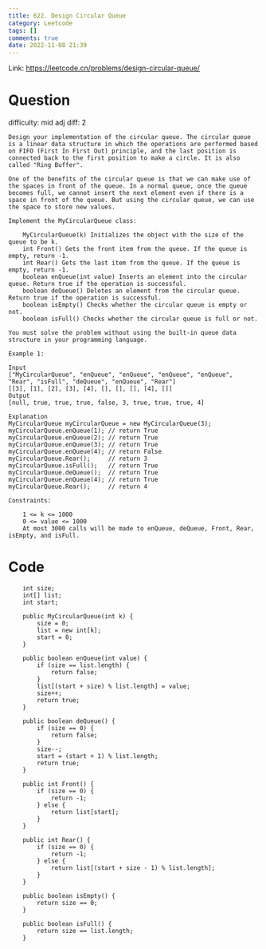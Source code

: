 ```yaml
---
title: 622. Design Circular Queue
category: Leetcode
tags: []
comments: true
date: 2022-11-08 21:39
---
```




Link: https://leetcode.cn/problems/design-circular-queue/

# Question

difficulty: mid
adj diff: 2

    Design your implementation of the circular queue. The circular queue is a linear data structure in which the operations are performed based on FIFO (First In First Out) principle, and the last position is connected back to the first position to make a circle. It is also called "Ring Buffer".

    One of the benefits of the circular queue is that we can make use of the spaces in front of the queue. In a normal queue, once the queue becomes full, we cannot insert the next element even if there is a space in front of the queue. But using the circular queue, we can use the space to store new values.

    Implement the MyCircularQueue class:

    	MyCircularQueue(k) Initializes the object with the size of the queue to be k.
    	int Front() Gets the front item from the queue. If the queue is empty, return -1.
    	int Rear() Gets the last item from the queue. If the queue is empty, return -1.
    	boolean enQueue(int value) Inserts an element into the circular queue. Return true if the operation is successful.
    	boolean deQueue() Deletes an element from the circular queue. Return true if the operation is successful.
    	boolean isEmpty() Checks whether the circular queue is empty or not.
    	boolean isFull() Checks whether the circular queue is full or not.

    You must solve the problem without using the built-in queue data structure in your programming language.

    Example 1:

    Input
    ["MyCircularQueue", "enQueue", "enQueue", "enQueue", "enQueue", "Rear", "isFull", "deQueue", "enQueue", "Rear"]
    [[3], [1], [2], [3], [4], [], [], [], [4], []]
    Output
    [null, true, true, true, false, 3, true, true, true, 4]

    Explanation
    MyCircularQueue myCircularQueue = new MyCircularQueue(3);
    myCircularQueue.enQueue(1); // return True
    myCircularQueue.enQueue(2); // return True
    myCircularQueue.enQueue(3); // return True
    myCircularQueue.enQueue(4); // return False
    myCircularQueue.Rear();     // return 3
    myCircularQueue.isFull();   // return True
    myCircularQueue.deQueue();  // return True
    myCircularQueue.enQueue(4); // return True
    myCircularQueue.Rear();     // return 4

    Constraints:

    	1 <= k <= 1000
    	0 <= value <= 1000
    	At most 3000 calls will be made to enQueue, deQueue, Front, Rear, isEmpty, and isFull.

# Code

```
    int size;
    int[] list;
    int start;

    public MyCircularQueue(int k) {
        size = 0;
        list = new int[k];
        start = 0;
    }

    public boolean enQueue(int value) {
        if (size == list.length) {
            return false;
        }
        list[(start + size) % list.length] = value;
        size++;
        return true;
    }

    public boolean deQueue() {
        if (size == 0) {
            return false;
        }
        size--;
        start = (start + 1) % list.length;
        return true;
    }

    public int Front() {
        if (size == 0) {
            return -1;
        } else {
            return list[start];
        }
    }

    public int Rear() {
        if (size == 0) {
            return -1;
        } else {
            return list[(start + size - 1) % list.length];
        }
    }

    public boolean isEmpty() {
        return size == 0;
    }

    public boolean isFull() {
        return size == list.length;
    }
```
